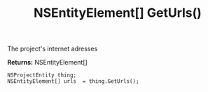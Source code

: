 ﻿---
uid: crmscript_ref_NSProjectEntity_GetUrls
title: NSEntityElement[] GetUrls()
intellisense: NSProjectEntity.GetUrls
keywords: NSProjectEntity, GetUrls
so.topic: reference
---

The project's internet adresses

**Returns:** NSEntityElement[]


```crmscript
NSProjectEntity thing;
NSEntityElement[] urls  = thing.GetUrls();
```


